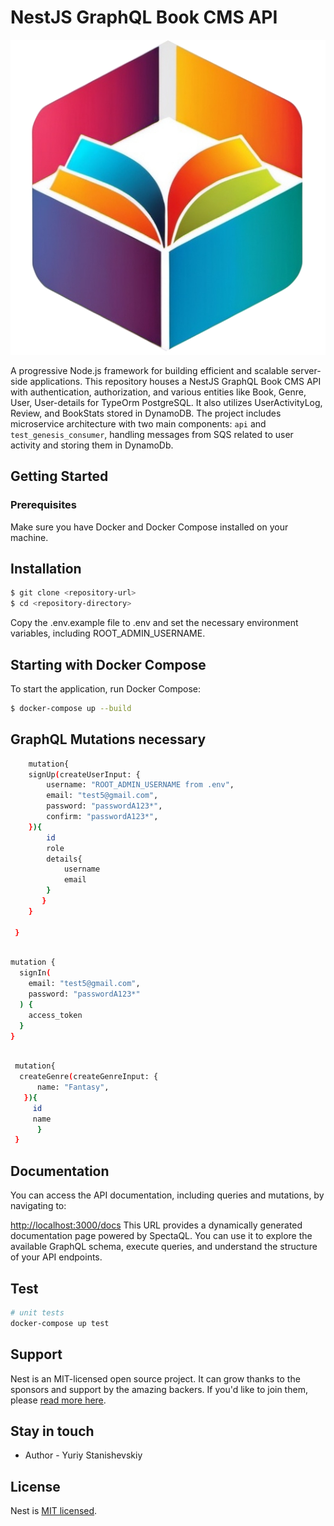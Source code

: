 # NestJS GraphQL Book CMS API

![Test Genesis Logo](test_genesis/logo.png)

A progressive Node.js framework for building efficient and scalable server-side applications. This repository houses a NestJS GraphQL Book CMS API with authentication, authorization, and various entities like Book, Genre, User, User-details for TypeOrm PostgreSQL. It also utilizes UserActivityLog, Review, and BookStats stored in DynamoDB. The project includes microservice architecture with two main components: `api` and `test_genesis_consumer`, handling messages from SQS related to user activity and storing them in DynamoDb.

## Getting Started

### Prerequisites

Make sure you have Docker and Docker Compose installed on your machine.

## Installation

```bash
$ git clone <repository-url>
$ cd <repository-directory>
```
Copy the .env.example file to .env and set the necessary environment variables, including ROOT_ADMIN_USERNAME.
## Starting with Docker Compose

To start the application, run Docker Compose:

```bash
$ docker-compose up --build
```
## GraphQL Mutations necessary
```bash
    mutation{
    signUp(createUserInput: {
        username: "ROOT_ADMIN_USERNAME from .env",
        email: "test5@gmail.com",
        password: "passwordA123*",
        confirm: "passwordA123*",
    }){
        id
        role
        details{
            username
            email
        }
       }
    }

 }
```
```bash
   
mutation {
  signIn(
    email: "test5@gmail.com",
    password: "passwordA123*"
  ) {
    access_token
  }
}
```

```bash
   
 mutation{
  createGenre(createGenreInput: {
      name: "Fantasy",
   }){
     id
     name
      }
 }
```
## Documentation

You can access the API documentation, including queries and mutations, by navigating to:

[http://localhost:3000/docs](http://localhost:3000/docs)
This URL provides a dynamically generated documentation page powered by SpectaQL. You can use it to explore the available GraphQL schema, execute queries, and understand the structure of your API endpoints.

## Test

```bash
# unit tests
docker-compose up test
```



## Support

Nest is an MIT-licensed open source project. It can grow thanks to the sponsors and support by the amazing backers. If you'd like to join them, please [read more here](https://docs.nestjs.com/support).

## Stay in touch

- Author - Yuriy Stanishevskiy

## License

Nest is [MIT licensed](LICENSE).
